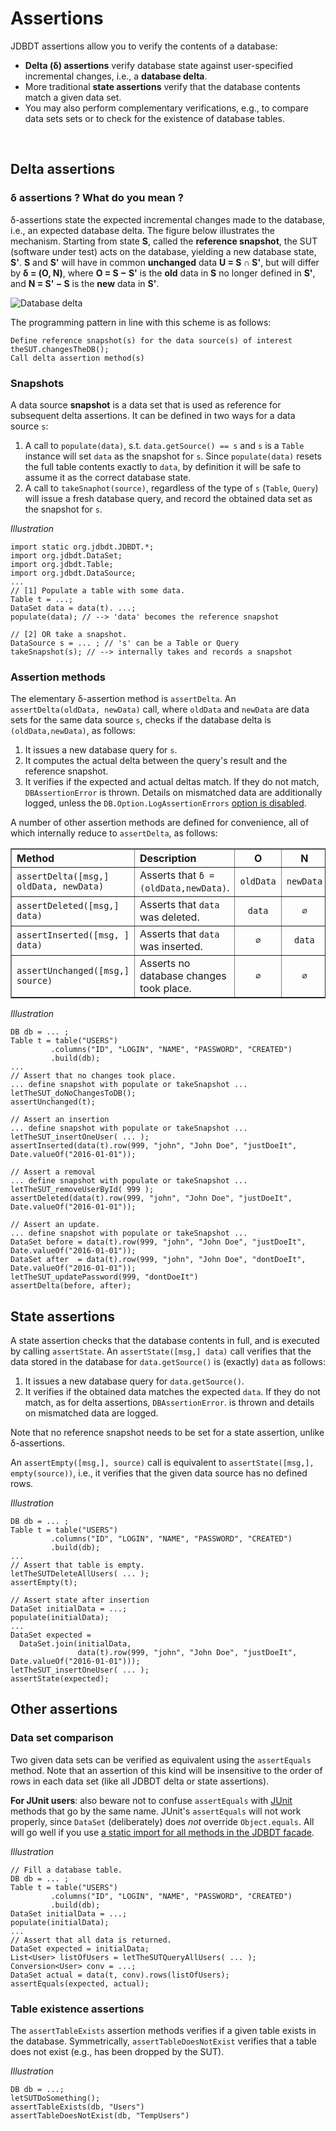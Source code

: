 
# Assertions

JDBDT assertions allow you to verify the contents of a database:

* **Delta (&delta;) assertions** verify database state against user-specified
incremental changes, i.e., a **database delta**.
* More traditional **state assertions** verify that the database contents match a given data set. 
* You may also perform complementary verifications, e.g., to compare data sets sets or 
to check for the existence of database tables. 

&nbsp;<a name="DeltaAssertions"></a>
## Delta assertions 

<a name="Delta_About"></a>
### &delta; assertions ? What do you mean ?

&delta;-assertions state the expected incremental changes made to the database,
i.e., an expected database delta. The figure below illustrates the mechanism. 
Starting from state **S**, called the **reference snapshot**, the SUT (software under test)
acts on the database, yielding a new database state, **S'**. **S** and **S'** 
will have in common **unchanged** data **U = S &cap; S'**,
but will differ by **&delta; = (O, N)**, where **O = S &minus; S'** is the **old** data in **S** no longer defined in **S'**, and **N = S' &minus; S** is the **new** data in **S'**.

![Database delta](images/jdbdt-delta.png)

The programming pattern in line with this scheme is as follows:

	Define reference snapshot(s) for the data source(s) of interest
	theSUT.changesTheDB();
	Call delta assertion method(s)

<a name="Snapshots"></a>	
### Snapshots 

A data source **snapshot** is a data set that is used as reference for subsequent delta
assertions. It can be defined in two ways for a data source `s`:

1.  A call to `populate(data)`, s.t. `data.getSource() == s` and `s` is a `Table` instance 
will set `data` as the snapshot for `s`. Since `populate(data)` resets the full table
contents exactly to `data`, by definition it will be safe to assume it as the correct database state.
2. A call to `takeSnaphot(source)`, regardless of the type of `s` (`Table`, `Query`)
will issue a fresh database query, and record the obtained data set as the snapshot for `s`.

*Illustration*

	import static org.jdbdt.JDBDT.*;
	import org.jdbdt.DataSet;
	import org.jdbdt.Table;
	import org.jdbdt.DataSource;
	...
	// [1] Populate a table with some data.
	Table t = ...;
	DataSet data = data(t). ...;
	populate(data); // --> 'data' becomes the reference snapshot
	
	// [2] OR take a snapshot.
	DataSource s = ... ; // 's' can be a Table or Query
	takeSnapshot(s); // --> internally takes and records a snapshot 

<a name="Assertion_Methods"></a>
### Assertion methods 

The elementary &delta;-assertion method is `assertDelta`. 
An `assertDelta(oldData, newData)` call,
where `oldData` and `newData` are data sets for the same data source `s`,
checks if the database delta is `(oldData,newData)`, as follows:

1. It issues a new database query for `s`.
2. It computes the actual delta between the query's result and the reference snapshot.
3. It verifies if the expected and actual deltas match. If they do not match, `DBAssertionError`
is thrown. Details on mismatched data are additionally logged, unless the `DB.Option.LogAssertionErrors` [option is disabled](DB.html#Logging). 

A number of other assertion methods are defined for convenience, all of which internally reduce to `assertDelta`, as follows:

<table border="1">
	<tr>
		<th align="left">Method</th>
		<th align="left">Description</th>
		<th align="center">O</th>
		<th align="center">N</th>
	</tr>
	<tr>
		<td><code>assertDelta([msg,] oldData, newData)</code></td>
	    <td>Asserts that <code>&delta; = (oldData,newData)</code>.</td>
	    <td align="center"><code>oldData</code></td>
	    <td align="center"><code>newData</code></td>
	</tr>
    <tr>
		<td><code>assertDeleted([msg,] data)</code></td>
	    <td>Asserts that <code>data</code> was deleted.</td>
	    <td align="center"><code>data</code></td>
	    <td align="center"><code>&empty;</code></td>
	</tr>
	<tr>
		<td><code>assertInserted([msg, ] data)</code></td>
	    <td>Asserts that <code>data</code> was inserted.</td>
	    <td align="center"><code>&empty;</code></td>
	    <td align="center"><code>data</code></td>
	</tr>
	<tr>
		<td><code>assertUnchanged([msg,] source)</code></td>
	    <td>Asserts no database changes took place.</td>
	    <td align="center"><code>&empty;</code></td>
	    <td align="center"><code>&empty;</code></td>
	</tr>
</table>

*Illustration*

	DB db = ... ;
	Table t = table("USERS")
	         .columns("ID", "LOGIN", "NAME", "PASSWORD", "CREATED")
	         .build(db);
	...   
    // Assert that no changes took place.
	... define snapshot with populate or takeSnapshot ...
	letTheSUT_doNoChangesToDB();
	assertUnchanged(t);   
	  
	// Assert an insertion
	... define snapshot with populate or takeSnapshot ...
	letTheSUT_insertOneUser( ... ); 
	assertInserted(data(t).row(999, "john", "John Doe", "justDoeIt", Date.valueOf("2016-01-01"));
	
	// Assert a removal
    ... define snapshot with populate or takeSnapshot ...
    letTheSUT_removeUserById( 999 ); 
    assertDeleted(data(t).row(999, "john", "John Doe", "justDoeIt", Date.valueOf("2016-01-01"));
	
	// Assert an update.
	... define snapshot with populate or takeSnapshot ...
	DataSet before = data(t).row(999, "john", "John Doe", "justDoeIt", Date.valueOf("2016-01-01"));
    DataSet after  = data(t).row(999, "john", "John Doe", "dontDoeIt", Date.valueOf("2016-01-01"));
	letTheSUT_updatePassword(999, "dontDoeIt")
	assertDelta(before, after);
	
<a name="StateAssertions"></a>
## State assertions 

A state assertion checks that the database contents in full, and
is executed by calling `assertState`. 
An `assertState([msg,] data)` call verifies that the data stored in
the database for `data.getSource()` is (exactly) `data` as follows:

1. It issues a new database query for `data.getSource()`.
2. It verifies if the obtained data matches the expected `data`. 
If they do not match, as for delta assertions, `DBAssertionError`.
is thrown and details on mismatched data are logged.

Note that no reference snapshot needs to be set for a state assertion, unlike &delta;-assertions.

An `assertEmpty([msg,], source)` call is equivalent to `assertState([msg,], empty(source))`, i.e.,
it verifies that the given data source has no defined rows.

*Illustration*

	DB db = ... ;
	Table t = table("USERS")
	         .columns("ID", "LOGIN", "NAME", "PASSWORD", "CREATED")
	         .build(db);
	...        
	// Assert that table is empty.
	letTheSUTDeleteAllUsers( ... );
	assertEmpty(t);
	
	// Assert state after insertion
	DataSet initialData = ...;
	populate(initialData);
	...
	DataSet expected = 
	  DataSet.join(initialData, 
	               data(t).row(999, "john", "John Doe", "justDoeIt", Date.valueOf("2016-01-01"))); 
	letTheSUT_insertOneUser( ... ); 
	assertState(expected);

<a name="OtherAssertions"></a>
## Other assertions

<a name="DataSetAssertions"></a>	
### Data set comparison  

Two given data sets can be verified as equivalent using the `assertEquals` method.
Note that an assertion of this kind will be insensitive to the order of rows in each data set (like all JDBDT delta or state assertions).

**For JUnit users**: also beware not to confuse `assertEquals` with [JUnit](http://junit.org) methods that go by the same name. JUnit's `assertEquals` will not work properly, since `DataSet` (deliberately) does *not* override `Object.equals`. All will go well if you use [a static import for all methods in the JDBDT facade](Facade.html#StaticImport).

*Illustration*

    // Fill a database table.
	DB db = ... ;
	Table t = table("USERS")
	         .columns("ID", "LOGIN", "NAME", "PASSWORD", "CREATED")
	         .build(db);
	DataSet initialData = ...; 
	populate(initialData);
	...      
	// Assert that all data is returned.
	DataSet expected = initialData; 
	List<User> listOfUsers = letTheSUTQueryAllUsers( ... );
	Conversion<User> conv = ...;
	DataSet actual = data(t, conv).rows(listOfUsers);
	assertEquals(expected, actual);
	


<a name="TableExistenceAssertions"></a>	
### Table existence assertions

The `assertTableExists` assertion methods verifies if a given table exists in the database. Symmetrically, `assertTableDoesNotExist` verifies that a table does not
exist (e.g., has been dropped by the SUT).

*Illustration*

    DB db = ...;
    letSUTDoSomething();
    assertTableExists(db, "Users")
    assertTableDoesNotExist(db, "TempUsers")
 
